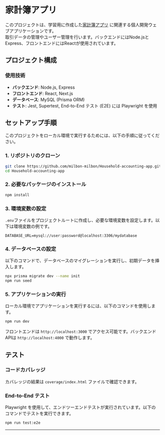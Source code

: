 # 家計簿アプリ

このプロジェクトは、学習用に作成した[家計簿アプリ](https://github.com/milbon-milbon/Household-accounting-app.git) に関連する個人開発ウェブアプリケーションです。<br>
取引データの管理やユーザー管理を行います。バックエンドにはNode.jsとExpress、フロントエンドにはReactが使用されています。

## プロジェクト構成

### 使用技術

- **バックエンド**: Node.js, Express
- **フロントエンド**: React, Next.js
- **データベース**: MySQL (Prisma ORM)
- **テスト**: Jest, Supertest, End-to-End テスト (E2E) には Playwright を使用

## セットアップ手順

このプロジェクトをローカル環境で実行するためには、以下の手順に従ってください。

### 1. リポジトリのクローン

```bash
git clone https://github.com/milbon-milbon/Household-accounting-app.git
cd Household-accounting-app
```

### 2. 必要なパッケージのインストール

```bash
npm install
```

### 3. 環境変数の設定

`.env`ファイルをプロジェクトルートに作成し、必要な環境変数を設定します。以下は環境変数の例です。

```env
DATABASE_URL=mysql://user:password@localhost:3306/mydatabase
```

### 4. データベースの設定

以下のコマンドで、データベースのマイグレーションを実行し、初期データを挿入します。

```bash
npx prisma migrate dev --name init
npm run seed
```

### 5. アプリケーションの実行

ローカル環境でアプリケーションを実行するには、以下のコマンドを使用します。

```bash
npm run dev
```

フロントエンドは `http://localhost:3000` でアクセス可能です。バックエンドAPIは `http://localhost:4000` で動作します。

## テスト

### コードカバレッジ
カバレッジの結果は `coverage/index.html` ファイルで確認できます。

### End-to-End テスト

Playwright を使用して、エンドツーエンドテストが実行されています。以下のコマンドでテストを実行できます。

```bash
npm run test:e2e
```

---
